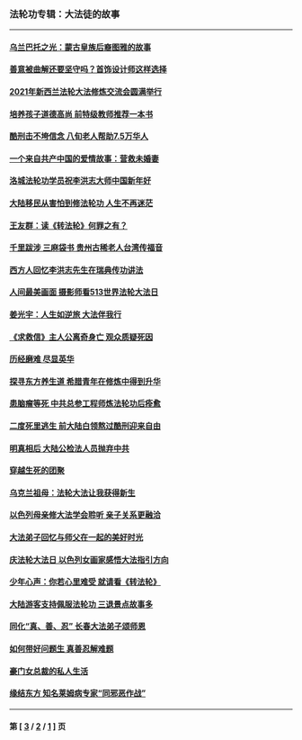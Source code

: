 ### 法轮功专辑：大法徒的故事
---
#### [乌兰巴托之光：蒙古皇族后裔图雅的故事](../../pages/nf1147481/n13155759.md?01090430) 
#### [善意被曲解还要坚守吗？首饰设计师这样选择](../../pages/nf1147481/n13077575.md?01090430) 
#### [2021年新西兰法轮大法修炼交流会圆满举行](../../pages/nf1147481/n13033149.md?01090430) 
#### [培养孩子道德高尚 前特级教师推荐一本书](../../pages/nf1147481/n12938640.md?01090430) 
#### [酷刑击不垮信念 八旬老人帮助7.5万华人](../../pages/nf1147481/n12880712.md?01090430) 
#### [一个来自共产中国的爱情故事：营救未婚妻](../../pages/nf1147481/n12778386.md?01090430) 
#### [洛城法轮功学员祝李洪志大师中国新年好](../../pages/nf1147481/n12724685.md?01090430) 
#### [大陆移民从害怕到修法轮功 人生不再迷茫](../../pages/nf1147481/n12414325.md?01090430) 
#### [王友群：读《转法轮》何罪之有？](../../pages/nf1147481/n12408647.md?01090430) 
#### [千里跋涉 三麻袋书 贵州古稀老人台湾传福音](../../pages/nf1147481/n12198750.md?01090430) 
#### [西方人回忆李洪志先生在瑞典传功讲法](../../pages/nf1147481/n12099607.md?01090430) 
#### [人间最美画面 摄影师看513世界法轮大法日](../../pages/nf1147481/n12094118.md?01090430) 
#### [姜光宇：人生如逆旅 大法伴我行](../../pages/nf1147481/n12088664.md?01090430) 
#### [《求救信》主人公离奇身亡 观众质疑死因](../../pages/nf1147481/n11845215.md?01090430) 
#### [历经磨难 尽显英华](../../pages/nf1147481/n11723297.md?01090430) 
#### [探寻东方养生道 希腊青年在修炼中得到升华](../../pages/nf1147481/n11494502.md?01090430) 
#### [患脑瘤等死 中共总参工程师炼法轮功后痊愈](../../pages/nf1147481/n11466682.md?01090430) 
#### [二度死里逃生 前大陆白领熬过酷刑迎来自由](../../pages/nf1147481/n11368594.md?01090430) 
#### [明真相后 大陆公检法人员抛弃中共](../../pages/nf1147481/n11358618.md?01090430) 
#### [穿越生死的团聚](../../pages/nf1147481/n11258922.md?01090430) 
#### [乌克兰祖母：法轮大法让我获得新生](../../pages/nf1147481/n11269457.md?01090430) 
#### [以色列母亲修大法学会聆听 亲子关系更融洽](../../pages/nf1147481/n11268195.md?01090430) 
#### [大法弟子回忆与师父在一起的美好时光](../../pages/nf1147481/n11267759.md?01090430) 
#### [庆法轮大法日 以色列女画家感悟大法指引方向](../../pages/nf1147481/n11267735.md?01090430) 
#### [少年心声：你若心里难受 就请看《转法轮》](../../pages/nf1147481/n11267496.md?01090430) 
#### [大陆游客支持佩服法轮功 三退景点故事多](../../pages/nf1147481/n11267378.md?01090430) 
#### [同化“真、善、忍” 长春大法弟子颂师恩](../../pages/nf1147481/n11266497.md?01090430) 
#### [如何带好问题生 真善忍解难题](../../pages/nf1147481/n11243655.md?01090430) 
#### [豪门女总裁的私人生活](../../pages/nf1147481/n10127794.md?01090430) 
#### [缘结东方 知名莱姆病专家“同邪恶作战”](../../pages/nf1147481/n10682468.md?01090430) 

---
#### 第 [ [3](./3.md?01090430) / [2](./2.md?01090430) / [1](./1.md?01090430) ] 页
